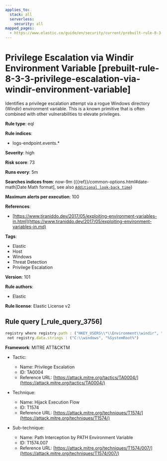 ```yaml
---
applies_to:
  stack: all
  serverless:
    security: all
mapped_pages:
  - https://www.elastic.co/guide/en/security/current/prebuilt-rule-8-3-3-privilege-escalation-via-windir-environment-variable.html
---
```


# Privilege Escalation via Windir Environment Variable [prebuilt-rule-8-3-3-privilege-escalation-via-windir-environment-variable]

Identifies a privilege escalation attempt via a rogue Windows directory (Windir) environment variable. This is a known primitive that is often combined with other vulnerabilities to elevate privileges.

**Rule type**: eql

**Rule indices**:

* logs-endpoint.events.*

**Severity**: high

**Risk score**: 73

**Runs every**: 5m

**Searches indices from**: now-9m ({{ref}}/common-options.html#date-math[Date Math format], see also [`Additional look-back time`](docs-content://solutions/security/detect-and-alert/create-detection-rule.md#rule-schedule))

**Maximum alerts per execution**: 100

**References**:

* [https://www.tiraniddo.dev/2017/05/exploiting-environment-variables-in.html](https://www.tiraniddo.dev/2017/05/exploiting-environment-variables-in.md)

**Tags**:

* Elastic
* Host
* Windows
* Threat Detection
* Privilege Escalation

**Version**: 101

**Rule authors**:

* Elastic

**Rule license**: Elastic License v2

## Rule query [_rule_query_3756]

```js
registry where registry.path : ("HKEY_USERS\\*\\Environment\\windir", "HKEY_USERS\\*\\Environment\\systemroot") and
 not registry.data.strings : ("C:\\windows", "%SystemRoot%")
```

**Framework**: MITRE ATT&CKTM

* Tactic:

    * Name: Privilege Escalation
    * ID: TA0004
    * Reference URL: [https://attack.mitre.org/tactics/TA0004/](https://attack.mitre.org/tactics/TA0004/)

* Technique:

    * Name: Hijack Execution Flow
    * ID: T1574
    * Reference URL: [https://attack.mitre.org/techniques/T1574/](https://attack.mitre.org/techniques/T1574/)

* Sub-technique:

    * Name: Path Interception by PATH Environment Variable
    * ID: T1574.007
    * Reference URL: [https://attack.mitre.org/techniques/T1574/007/](https://attack.mitre.org/techniques/T1574/007/)



